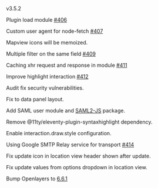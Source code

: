 v3.5.2

Plugin load module [#406](https://github.com/GEOLYTIX/xyz/issues/406)

Custom user agent for node-fetch [#407](https://github.com/GEOLYTIX/xyz/issues/407)

Mapview icons will be memoized.

Multiple filter on the same field [#409](https://github.com/GEOLYTIX/xyz/issues/409)

Caching xhr request and response in module [#411](https://github.com/GEOLYTIX/xyz/issues/411)

Improve highlight interaction [#412](https://github.com/GEOLYTIX/xyz/issues/412)

Audit fix security vulnerabilities.

Fix to data panel layout.

Add SAML user module and [SAML2-JS](https://www.npmjs.com/package/saml2-js) package.

Remove @11ty/eleventy-plugin-syntaxhighlight dependency.

Enable interaction.draw.style configuration.

Using Google SMTP Relay service for transport [#414](https://github.com/GEOLYTIX/xyz/issues/414)

Fix update icon in location view header shown after update.

Fix update values from options dropdown in location view.

Bump Openlayers to [6.6.1](https://github.com/openlayers/openlayers/releases/tag/v6.6.1)
